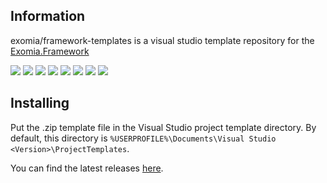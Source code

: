 ## Information

exomia/framework-templates is a visual studio template repository for the [Exomia.Framework](https://github.com/exomia/framework) 

![](https://img.shields.io/github/issues-pr/exomia/framework-templates.svg)
![](https://img.shields.io/github/issues/exomia/framework-templates.svg)
![](https://img.shields.io/github/last-commit/exomia/framework-templates.svg)
![](https://img.shields.io/github/contributors/exomia/framework-templates.svg)
![](https://img.shields.io/github/commit-activity/y/exomia/framework-templates.svg)
![](https://img.shields.io/github/languages/top/exomia/framework-templates.svg)
![](https://img.shields.io/github/languages/count/exomia/framework-templates.svg)
![](https://img.shields.io/github/license/exomia/framework-templates.svg)

## Installing

Put the .zip template file in the Visual Studio project template directory. 
By default, this directory is `%USERPROFILE%\Documents\Visual Studio <Version>\ProjectTemplates`.

You can find the latest releases [here](https://github.com/exomia/framework-templates/releases).
